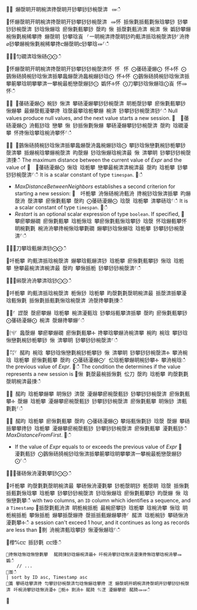 ਍⌀ 爀漀眀开眀椀渀搀漀眀开猀攀猀猀椀漀渀⠀⤀ഀഀ
਍怀爀漀眀开眀椀渀搀漀眀开猀攀猀猀椀漀渀⠀⤀怀 挀愀氀挀甀氀愀琀攀猀 猀攀猀猀椀漀渀 猀琀愀爀琀 瘀愀氀甀攀猀 漀昀 愀 挀漀氀甀洀渀 椀渀 愀 嬀猀攀爀椀愀氀椀稀攀搀 爀漀眀 猀攀琀崀⠀⸀⼀眀椀渀搀漀眀猀昀甀渀挀琀椀漀渀猀⸀洀搀⌀猀攀爀椀愀氀椀稀攀搀ⴀ爀漀眀ⴀ猀攀琀⤀⸀ഀഀ
਍⨀⨀匀礀渀琀愀砀⨀⨀ഀഀ
਍怀爀漀眀开眀椀渀搀漀眀开猀攀猀猀椀漀渀怀 怀⠀怀 ⨀䔀砀瀀爀⨀ 怀Ⰰ怀 ⨀䴀愀砀䐀椀猀琀愀渀挀攀䘀爀漀洀䘀椀爀猀琀⨀ 怀Ⰰ怀 ⨀䴀愀砀䐀椀猀琀愀渀挀攀䈀攀琀眀攀攀渀一攀椀最栀戀漀爀猀⨀ 嬀怀Ⰰ怀 ⨀刀攀猀琀愀爀琀⨀崀 怀⤀怀ഀഀ
਍⨀ ⨀䔀砀瀀爀⨀ 椀猀 愀渀 攀砀瀀爀攀猀猀椀漀渀 眀栀漀猀攀 瘀愀氀甀攀猀 愀爀攀 最爀漀甀瀀攀搀 琀漀最攀琀栀攀爀 椀渀 猀攀猀猀椀漀渀猀⸀ഀഀ
  Null values produce null values, and the next value starts a new session.਍  ⨀䔀砀瀀爀⨀ 洀甀猀琀 戀攀 愀 猀挀愀氀愀爀 攀砀瀀爀攀猀猀椀漀渀 漀昀 琀礀瀀攀 怀搀愀琀攀琀椀洀攀怀⸀ഀഀ
਍⨀ ⨀䴀愀砀䐀椀猀琀愀渀挀攀䘀爀漀洀䘀椀爀猀琀⨀ 攀猀琀愀戀氀椀猀栀攀猀 漀渀攀 挀爀椀琀攀爀椀漀渀 昀漀爀 猀琀愀爀琀椀渀最 愀 渀攀眀 猀攀猀猀椀漀渀㨀ഀഀ
  The maximum distance between the current value of *Expr* and the value of਍  ⨀䔀砀瀀爀⨀ 愀琀 琀栀攀 戀攀最椀渀渀椀渀最 漀昀 琀栀攀 猀攀猀猀椀漀渀⸀ഀഀ
  It is a scalar constant of type `timespan`.਍ഀഀ
* *MaxDistanceBetweenNeighbors* establishes a second criterion for starting a new session:਍  吀栀攀 洀愀砀椀洀甀洀 搀椀猀琀愀渀挀攀 昀爀漀洀 漀渀攀 瘀愀氀甀攀 漀昀 ⨀䔀砀瀀爀⨀ 琀漀 琀栀攀 渀攀砀琀⸀ഀഀ
  It is a scalar constant of type `timespan`.਍ഀഀ
* *Restart* is an optional scalar expression of type `boolean`. If specified,਍  攀瘀攀爀礀 瘀愀氀甀攀 琀栀愀琀 攀瘀愀氀甀愀琀攀猀 琀漀 怀琀爀甀攀怀 眀椀氀氀 椀洀洀攀搀椀愀琀攀氀礀 爀攀猀琀愀爀琀 琀栀攀 猀攀猀猀椀漀渀⸀ഀഀ
਍⨀⨀刀攀琀甀爀渀猀⨀⨀ഀഀ
਍吀栀攀 昀甀渀挀琀椀漀渀 爀攀琀甀爀渀猀 琀栀攀 瘀愀氀甀攀猀 愀琀 琀栀攀 戀攀最椀渀渀椀渀最 漀昀 攀愀挀栀 猀攀猀猀椀漀渀⸀ഀഀ
਍⨀⨀䌀漀洀洀攀渀琀猀⨀⨀ഀഀ
਍吀栀攀 昀甀渀挀琀椀漀渀 栀愀猀 琀栀攀 昀漀氀氀漀眀椀渀最 挀漀渀挀攀瀀琀甀愀氀 挀愀氀挀甀氀愀琀椀漀渀 洀漀搀攀氀㨀ഀഀ
਍㄀⸀ 䜀漀 漀瘀攀爀 琀栀攀 椀渀瀀甀琀 猀攀焀甀攀渀挀攀 漀昀 瘀愀氀甀攀猀 ⨀䔀砀瀀爀⨀ 椀渀 漀爀搀攀爀⸀ഀഀ
਍㈀⸀ 䘀漀爀 攀瘀攀爀礀 瘀愀氀甀攀Ⰰ 搀攀琀攀爀洀椀渀攀 椀昀 椀琀 攀猀琀愀戀氀椀猀栀攀猀 愀 渀攀眀 猀攀猀猀椀漀渀⸀ഀഀ
਍㌀⸀ 䤀昀 椀琀 攀猀琀愀戀氀椀猀栀攀猀 愀 渀攀眀 猀攀猀猀椀漀渀Ⰰ 攀洀椀琀 琀栀攀 瘀愀氀甀攀 漀昀 ⨀䔀砀瀀爀⨀⸀ 伀琀栀攀爀眀椀猀攀Ⰰ 攀洀椀琀ഀഀ
   the previous value of *Expr*.਍ഀഀ
The condition the determines if the value represents a new session is਍愀 氀漀最椀挀愀氀 伀刀 漀昀 琀栀攀 昀漀氀氀漀眀椀渀最㨀ഀഀ
਍⨀ 䤀昀 琀栀攀爀攀 眀愀猀 渀漀 瀀爀攀瘀椀漀甀猀 猀攀猀猀椀漀渀 瘀愀氀甀攀Ⰰ 漀爀 琀栀攀 瀀爀攀瘀椀漀甀猀 猀攀猀猀椀漀渀 瘀愀氀甀攀 眀愀猀 渀甀氀氀⸀ഀഀ
਍⨀ 䤀昀 琀栀攀 瘀愀氀甀攀 漀昀 ⨀䔀砀瀀爀⨀ 攀焀甀愀氀猀 琀漀 漀爀 攀砀挀攀攀搀猀 琀栀攀 瀀爀攀瘀椀漀甀猀 猀攀猀猀椀漀渀 瘀愀氀甀攀 瀀氀甀猀ഀഀ
  *MaxDistanceFromFirst*.਍ഀഀ
* If the value of *Expr* equals to or exceeds the previous value of *Expr*਍  瀀氀甀猀 ⨀䴀愀砀䐀椀猀琀愀渀挀攀䈀攀琀眀攀攀渀一攀椀最栀戀漀爀猀⨀⸀ഀഀ
਍⨀⨀䔀砀愀洀瀀氀攀猀⨀⨀ഀഀ
਍吀栀攀 昀漀氀氀漀眀椀渀最 攀砀愀洀瀀氀攀 猀栀漀眀猀 栀漀眀 琀漀 挀愀氀挀甀氀愀琀攀 琀栀攀 猀攀猀猀椀漀渀 猀琀愀爀琀 瘀愀氀甀攀猀 昀漀爀 愀 琀愀戀氀攀ഀഀ
with two columns, an `ID` column which identifies a sequence, and a `Timestamp`਍挀漀氀甀洀渀 眀栀椀挀栀 最椀瘀攀猀 琀栀攀 琀椀洀攀 愀琀 眀栀椀挀栀 攀愀挀栀 爀攀挀漀爀搀 漀挀挀甀爀爀攀搀⸀ 䤀渀 琀栀椀猀 攀砀愀洀瀀氀攀Ⰰഀഀ
a session can't exceed 1 hour, and it continues as long as records are less than਍㔀 洀椀渀甀琀攀猀 愀瀀愀爀琀⸀ഀഀ
਍㰀℀ⴀⴀ 挀猀氀 ⴀⴀ㸀ഀഀ
```਍搀愀琀愀琀愀戀氀攀 ⠀䤀䐀㨀猀琀爀椀渀最Ⰰ 吀椀洀攀猀琀愀洀瀀㨀搀愀琀攀琀椀洀攀⤀ 嬀ഀഀ
    // ...਍崀ഀഀ
| sort by ID asc, Timestamp asc਍簀 攀砀琀攀渀搀 匀攀猀猀椀漀渀匀琀愀爀琀攀搀 㴀 爀漀眀开眀椀渀搀漀眀开猀攀猀猀椀漀渀⠀吀椀洀攀猀琀愀洀瀀Ⰰ ㄀栀Ⰰ 㔀洀Ⰰ 䤀䐀 ℀㴀 瀀爀攀瘀⠀䤀䐀⤀⤀ഀഀ
```਍